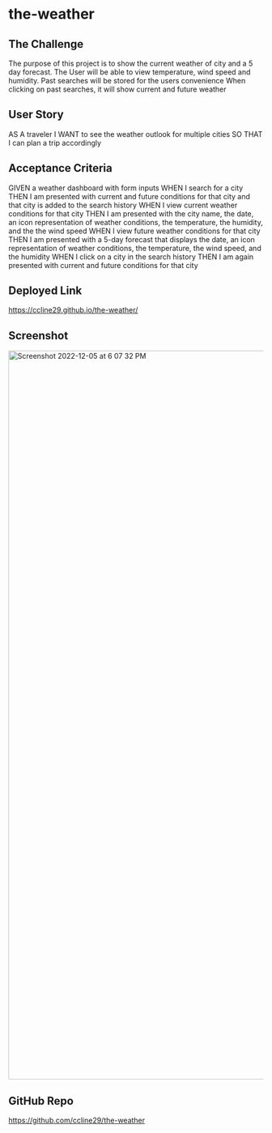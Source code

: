 # the-weather

## The Challenge
The purpose of this project is to show the current weather of city and a 5 day forecast.
The User will be able to view temperature, wind speed and humidity. 
Past searches will be stored for the users convenience When clicking on past searches, it will show current and future weather

## User Story
AS A traveler
I WANT to see the weather outlook for multiple cities
SO THAT I can plan a trip accordingly

## Acceptance Criteria
GIVEN a weather dashboard with form inputs
WHEN I search for a city
THEN I am presented with current and future conditions for that city and that city is added to the search history
WHEN I view current weather conditions for that city
THEN I am presented with the city name, the date, an icon representation of weather conditions, the temperature, the humidity, and the the wind speed
WHEN I view future weather conditions for that city
THEN I am presented with a 5-day forecast that displays the date, an icon representation of weather conditions, the temperature, the wind speed, and the humidity
WHEN I click on a city in the search history
THEN I am again presented with current and future conditions for that city

## Deployed Link
https://ccline29.github.io/the-weather/

## Screenshot
<img width="1440" alt="Screenshot 2022-12-05 at 6 07 32 PM" src="https://user-images.githubusercontent.com/115193125/205859916-422de082-fad6-4200-8d4f-107c4b446a19.png">

## GitHub Repo
https://github.com/ccline29/the-weather

